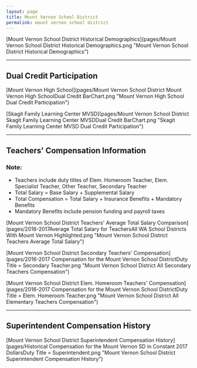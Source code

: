 ```yaml
---
layout: page
title: Mount Vernon School District
permalink: mount vernon school district
---
```



[Mount Vernon School District Historical Demographics](pages/Mount Vernon School District Historical Demographics.png "Mount Vernon School District Historical Demographics")

___

## Dual Credit Participation

[Mount Vernon High School](pages/Mount Vernon School District Mount Vernon High SchoolDual Credit BarChart.png "Mount Vernon High School Dual Credit Participation")

[Skagit Family Learning Center MVSD](pages/Mount Vernon School District Skagit Family Learning Center MVSDDual Credit BarChart.png "Skagit Family Learning Center MVSD Dual Credit Participation")


___

## Teachers' Compensation Information
### Note:
- Teachers include duty titles of Elem. Homeroom Teacher, Elem. Specialist Teacher, Other Teacher, Secondary Teacher
- Total Salary = Base Salary + Supplemental Salary
- Total Compensation = Total Salary + Insurance Benefits + Mandatory Benefits
- Mandatory Benefits include pension funding and payroll taxes

[Mount Vernon School District Teachers' Average Total Salary Comparison](pages/2016-2017Average Total Salary for TeachersAll WA School Districts With Mount Vernon Highlighted.png "Mount Vernon School District Teachers Average Total Salary")

[Mount Vernon School District Secondary Teachers' Compensation](pages/2016-2017 Compensation for the Mount Vernon School DistrictDuty Title = Secondary Teacher.png "Mount Vernon School District All Secondary Teachers Compensation")

[Mount Vernon School District Elem. Homeroom Teachers' Compensation](pages/2016-2017 Compensation for the Mount Vernon School DistrictDuty Title = Elem. Homeroom Teacher.png "Mount Vernon School District All Elementary Teachers Compensation")


___

## Superintendent Compensation History

[Mount Vernon School District Superintendent Compensation History](pages/Historical Compensation for the Mount Vernon SD in Constant 2017 DollarsDuty Title = Superintendent.png "Mount Vernon School District Superintendent Compensation History")

